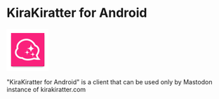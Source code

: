 # KiraKiratter for Android
![](app/src/main/res/mipmap-xhdpi/ic_launcher.png)

"KiraKiratter for Android" is a client that can be used only by Mastodon instance of kirakiratter.com
